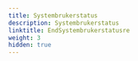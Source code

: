 ```yaml
---
title: Systembrukerstatus
description: Systembrukerstatus
linktitle: EndSystembrukerstatusre
weight: 3
hidden: true
---
```

